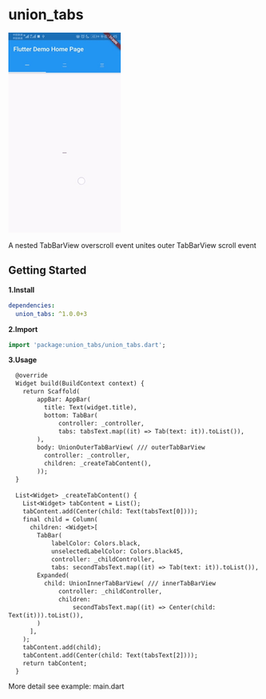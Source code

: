 # union_tabs

<img src="screenshot/screenshot.gif"  height="400" alt="Screenshot"/> 

A nested TabBarView overscroll event unites outer TabBarView scroll event

## Getting Started

**1.Install**
```yaml
dependencies:
  union_tabs: ^1.0.0+3
```

**2.Import**

```dart
import 'package:union_tabs/union_tabs.dart';
```

**3.Usage**
```
  @override
  Widget build(BuildContext context) {
    return Scaffold(
        appBar: AppBar(
          title: Text(widget.title),
          bottom: TabBar(
              controller: _controller,
              tabs: tabsText.map((it) => Tab(text: it)).toList()),
        ),
        body: UnionOuterTabBarView( /// outerTabBarView
          controller: _controller,
          children: _createTabContent(),
        ));
  }

  List<Widget> _createTabContent() {
    List<Widget> tabContent = List();
    tabContent.add(Center(child: Text(tabsText[0])));
    final child = Column(
      children: <Widget>[
        TabBar(
            labelColor: Colors.black,
            unselectedLabelColor: Colors.black45,
            controller: _childController,
            tabs: secondTabsText.map((it) => Tab(text: it)).toList()),
        Expanded(
          child: UnionInnerTabBarView( /// innerTabBarView
              controller: _childController,
              children:
                  secondTabsText.map((it) => Center(child: Text(it))).toList()),
        )
      ],
    );
    tabContent.add(child);
    tabContent.add(Center(child: Text(tabsText[2])));
    return tabContent;
  }
```

More detail see example: main.dart